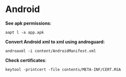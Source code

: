 # Android

**See apk permissions**:
```
aapt l -a app.apk
```

**Convert Android xml to xml using androguard:**
```
androaxml -i content/AndroidManifest.xml
```

**Check certificates**:
```
keytool -printcert -file contents/META-INF/CERT.RSA
```
